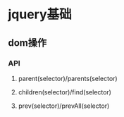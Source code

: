 # jquery基础

## dom操作

### API

1. parent(selector)/parents(selector)

2. children(selector)/find(selector)

3. prev(selector)/prevAll(selector)



